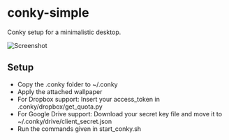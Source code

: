 # conky-simple

Conky setup for a minimalistic desktop. 

![Screenshot](https://i.redd.it/1oq0vr3hmpty.png)

## Setup

* Copy the .conky folder to ~/.conky
* Apply the attached wallpaper
* For Dropbox support: Insert your access_token in .conky/dropbox/get_quota.py
* For Google Drive support: Download your secret key file and move it to ~/.conky/drive/client_secret.json
* Run the commands given in start_conky.sh
